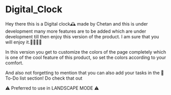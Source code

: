 # Digital_Clock
Hey there this is a Digital clock🕰️ made by Chetan and this is under development many more features are to be added which are under development till then enjoy this version of the product. I am sure that you will enjoy it.🚀🚀🚀🚀

In this version you get to customize the colors of the page completely which is one of the cool feature of this product, so set the colors according to your comfort.

And also not forgetting to mention that you can also add your tasks in the 🎯To-Do list section!
Do check that out

⚠️ Preferred to use in LANDSCAPE MODE ⚠️
